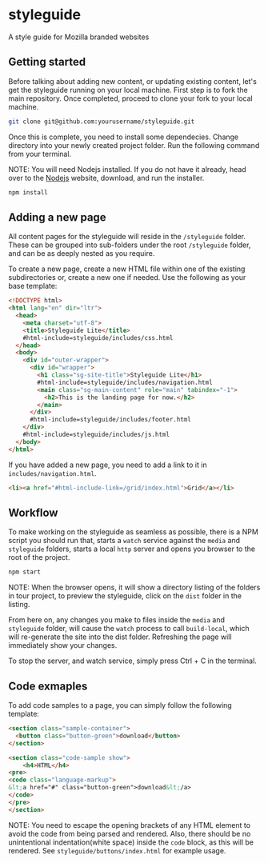 # styleguide

A style guide for Mozilla branded websites

## Getting started

Before talking about adding new content, or updating existing content, let's get the styleguide running on your local machine. First step is to fork the main repository. Once completed, proceed to clone your fork to your local machine.

``` bash
git clone git@github.com:yourusername/styleguide.git
```

Once this is complete, you need to install some dependecies. Change directory into your newly created project folder. Run the following command from your terminal.

NOTE: You will need Nodejs installed. If you do not have it already, head over to the
[Nodejs](https://www.nodejs.org/) website, download, and run the installer.

``` bash
npm install
```

## Adding a new page

All content pages for the styleguide will reside in the `/styleguide` folder. These can be grouped
into sub-folders under the root `/styleguide` folder, and can be as deeply nested as you require.

To create a new page, create a new HTML file within one of the existing subdirectories or, create a
new one if needed. Use the following as your base template:

``` html
<!DOCTYPE html>
<html lang="en" dir="ltr">
  <head>
    <meta charset="utf-8">
    <title>Styleguide Lite</title>
    #html-include=styleguide/includes/css.html
  </head>
  <body>
    <div id="outer-wrapper">
      <div id="wrapper">
        <h1 class="sg-site-title">Styleguide Lite</h1>
        #html-include=styleguide/includes/navigation.html
        <main class="sg-main-content" role="main" tabindex="-1">
          <h2>This is the landing page for now.</h2>
        </main>
      </div>
      #html-include=styleguide/includes/footer.html
    </div>
    #html-include=styleguide/includes/js.html
  </body>
</html>
```

If you have added a new page, you need to add a link to it in `includes/navigation.html`.

``` html
<li><a href="#html-include-link=/grid/index.html">Grid</a></li>
```

## Workflow

To make working on the styleguide as seamless as possible, there is a NPM script you should run that, starts a `watch` service against the `media` and `styleguide` folders, starts a local `http` server and opens you browser to the root of the project.

``` bash
npm start
```

NOTE: When the browser opens, it will show a directory listing of the folders in tour project, to preview the styleguide, click on the `dist` folder in the listing.

From here on, any changes you make to files inside the `media` and `styleguide` folder, will cause the `watch` process to call `build-local`, which will re-generate the site into the dist folder. Refreshing the page will immediately show your changes.

To stop the server, and watch service, simply press Ctrl + C in the terminal.

## Code exmaples

To add code samples to a page, you can simply follow the following template:

``` html
<section class="sample-container">
  <button class="button-green">download</button>
</section>

<section class="code-sample show">
    <h4>HTML</h4>
<pre>
<code class="language-markup">
&lt;a href="#" class="button-green">download&lt;/a>
</code>
</pre>
</section>
```

NOTE: You need to escape the opening brackets of any HTML element to avoid the code from being parsed and rendered. Also, there should be no unintentional indentation(white space) inside the `code` block, as this will be rendered. See `styleguide/buttons/index.html` for example usage.
